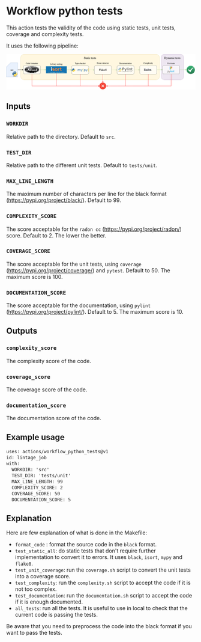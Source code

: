 # Workflow python tests

This action tests the validity of the code using static tests, unit tests, coverage and complexity tests.

It uses the following pipeline: 

![test](img/test_pipeline.drawio.png?raw=true "Test pipeline")


## Inputs

### `WORKDIR`

Relative path to the directory. Default to `src`.

### `TEST_DIR`

Relative path to the different unit tests. Default to `tests/unit`.

### `MAX_LINE_LENGTH`

The maximum number of characters per line for the black format (https://pypi.org/project/black/). Default to 99. 

### `COMPLEXITY_SCORE`

The score acceptable for the `radon cc` (https://pypi.org/project/radon/) score. Default to 2. The lower the better. 

### `COVERAGE_SCORE`

The score acceptable for the unit tests, using `coverage` (https://pypi.org/project/coverage/) and `pytest`. Default to 50. The maximum score is 100. 

### `DOCUMENTATION_SCORE`

The score acceptable for the documentation, using `pylint` (https://pypi.org/project/pylint/). Default to 5. The maximum score is 10. 


## Outputs

### `complexity_score`

The complexity score of the code.

### `coverage_score`

The coverage score of the code.

### `documentation_score`

The documentation score of the code.


## Example usage

```
uses: actions/workflow_python_tests@v1
id: lintage_job
with:
  WORKDIR: 'src'
  TEST_DIR: 'tests/unit'
  MAX_LINE_LENGTH: 99
  COMPLEXITY_SCORE: 2
  COVERAGE_SCORE: 50
  DOCUMENTATION_SCORE: 5
```

## Explanation

Here are few explanation of what is done in the Makefile: 

- `format_code` : format the source code in the `black` format.
- `test_static_all`: do static tests that don't require further implementation to convert it to errors. It uses `black`, `isort`, `mypy` and `flake8`.
- `test_unit_coverage`: run the `coverage.sh` script to convert the unit tests into a coverage score.
- `test_complexity`: run the `complexity.sh` script to accept the code if it is not too complex.
- `test_documentation`: run the `documentation.sh` script to accept the code if it is enough documented.
- `all_tests`: run all the tests. It is useful to use in local to check that the current code is passing the tests.

Be aware that you need to preprocess the code into the black format if you want to pass the tests.